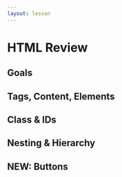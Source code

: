 ```yaml
---
layout: lesson
---
```


# HTML Review

## Goals

## Tags, Content, Elements

## Class & IDs

## Nesting & Hierarchy

## NEW: Buttons
